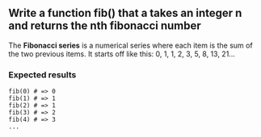 ## Write a function fib() that a takes an integer n and returns the nth fibonacci number


The __Fibonacci series__ is a numerical series where each item is the sum of the two previous items. It starts off like this: 0, 1, 1, 2, 3, 5, 8, 13, 21...

### Expected results

```
fib(0) # => 0
fib(1) # => 1
fib(2) # => 1
fib(3) # => 2
fib(4) # => 3
...
```